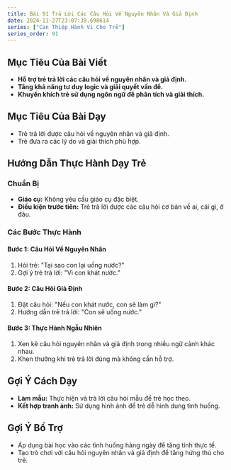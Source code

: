 ```yaml
---
title: Bài 91 Trả Lời Các Câu Hỏi Về Nguyên Nhân Và Giả Định
date: 2024-11-27T23:07:39.698614
series: ["Can Thiệp Hành Vi Cho Trẻ"]
series_order: 91
---
```


## Mục Tiêu Của Bài Viết
- **Hỗ trợ trẻ trả lời các câu hỏi về nguyên nhân và giả định.**
- **Tăng khả năng tư duy logic và giải quyết vấn đề.**
- **Khuyến khích trẻ sử dụng ngôn ngữ để phân tích và giải thích.**

## Mục Tiêu Của Bài Dạy
- Trẻ trả lời được câu hỏi về nguyên nhân và giả định.
- Trẻ đưa ra các lý do và giải thích phù hợp.

## Hướng Dẫn Thực Hành Dạy Trẻ

### Chuẩn Bị
- **Giáo cụ:** Không yêu cầu giáo cụ đặc biệt.
- **Điều kiện trước tiên:** Trẻ trả lời được các câu hỏi cơ bản về ai, cái gì, ở đâu.

### Các Bước Thực Hành
#### Bước 1: Câu Hỏi Về Nguyên Nhân
1. Hỏi trẻ: "Tại sao con lại uống nước?"
2. Gợi ý trẻ trả lời: "Vì con khát nước."

#### Bước 2: Câu Hỏi Giả Định
1. Đặt câu hỏi: "Nếu con khát nước, con sẽ làm gì?"
2. Hướng dẫn trẻ trả lời: "Con sẽ uống nước."

#### Bước 3: Thực Hành Ngẫu Nhiên
1. Xen kẽ câu hỏi nguyên nhân và giả định trong nhiều ngữ cảnh khác nhau.
2. Khen thưởng khi trẻ trả lời đúng mà không cần hỗ trợ.

## Gợi Ý Cách Dạy
- **Làm mẫu:** Thực hiện và trả lời câu hỏi mẫu để trẻ học theo.
- **Kết hợp tranh ảnh:** Sử dụng hình ảnh để trẻ dễ hình dung tình huống.

## Gợi Ý Bổ Trợ
- Áp dụng bài học vào các tình huống hàng ngày để tăng tính thực tế.
- Tạo trò chơi với câu hỏi nguyên nhân và giả định để tăng hứng thú cho trẻ.


